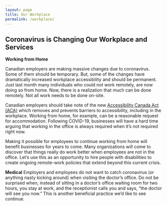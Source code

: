 ```yaml
---
layout: page
title: Our Workplace
permalink: /workplace/
---
```


## Coronavirus is Changing Our Workplace and Services
 
**Working from Home**

Canadian employers are making massive changes due to coronavirus. Some of them should be temporary. But, some of the changes have dramatically increased workplace accessibility and should be permanent. Just last month many individuals who could not work remotely, are now doing so from home. Now, there is a realization that much can be done remotely. Not all work needs to be done on-site.

Canadian employers should take note of the new [Accessibility Canada Act (ACA)](https://laws-lois.justice.gc.ca/eng/acts/A-0.6/)  which removes and prevents barriers to accessibility, including in the workplace. Working from home, for example, can be a reasonable request for accommodation. Following COVID-19,  businesses will have a hard time arguing that working in the office is always required when it’s not required right now.

Making it possible for employees to continue working from home will benefit businesses for years to come. Many organizations will come to discover that things really do work better when employees are not in the office. Let’s use this as an opportunity to hire people with disabilities to create ongoing remote-work policies that extend beyond this current crisis.

**Medical**
Employers and employees do not want to catch coronavirus (or anything nasty kicking around) when visiting the doctor’s office. Do not be surprised when, instead of sitting in a doctor’s office waiting room for two hours, you stay at work, and the receptionist calls you and says, “the doctor will see you now.” This is another beneficial practice we’d like to see continue.


